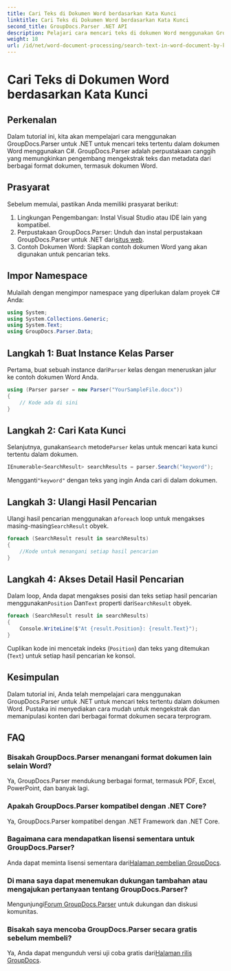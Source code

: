 ```yaml
---
title: Cari Teks di Dokumen Word berdasarkan Kata Kunci
linktitle: Cari Teks di Dokumen Word berdasarkan Kata Kunci
second_title: GroupDocs.Parser .NET API
description: Pelajari cara mencari teks di dokumen Word menggunakan GroupDocs.Parser untuk .NET. Ekstrak kata kunci tertentu secara efisien.
weight: 18
url: /id/net/word-document-processing/search-text-in-word-document-by-keyword/
---
```


# Cari Teks di Dokumen Word berdasarkan Kata Kunci

## Perkenalan
Dalam tutorial ini, kita akan mempelajari cara menggunakan GroupDocs.Parser untuk .NET untuk mencari teks tertentu dalam dokumen Word menggunakan C#. GroupDocs.Parser adalah perpustakaan canggih yang memungkinkan pengembang mengekstrak teks dan metadata dari berbagai format dokumen, termasuk dokumen Word.
## Prasyarat
Sebelum memulai, pastikan Anda memiliki prasyarat berikut:
1. Lingkungan Pengembangan: Instal Visual Studio atau IDE lain yang kompatibel.
2.  Perpustakaan GroupDocs.Parser: Unduh dan instal perpustakaan GroupDocs.Parser untuk .NET dari[situs web](https://releases.groupdocs.com/parser/net/).
3. Contoh Dokumen Word: Siapkan contoh dokumen Word yang akan digunakan untuk pencarian teks.

## Impor Namespace
Mulailah dengan mengimpor namespace yang diperlukan dalam proyek C# Anda:
```csharp
using System;
using System.Collections.Generic;
using System.Text;
using GroupDocs.Parser.Data;
```
## Langkah 1: Buat Instance Kelas Parser
 Pertama, buat sebuah instance dari`Parser` kelas dengan meneruskan jalur ke contoh dokumen Word Anda.
```csharp
using (Parser parser = new Parser("YourSampleFile.docx"))
{
    // Kode ada di sini
}
```
## Langkah 2: Cari Kata Kunci
 Selanjutnya, gunakan`Search` metode`Parser` kelas untuk mencari kata kunci tertentu dalam dokumen.
```csharp
IEnumerable<SearchResult> searchResults = parser.Search("keyword");
```
 Mengganti`"keyword"` dengan teks yang ingin Anda cari di dalam dokumen.
## Langkah 3: Ulangi Hasil Pencarian
 Ulangi hasil pencarian menggunakan a`foreach` loop untuk mengakses masing-masing`SearchResult` obyek.
```csharp
foreach (SearchResult result in searchResults)
{
    //Kode untuk menangani setiap hasil pencarian
}
```
## Langkah 4: Akses Detail Hasil Pencarian
 Dalam loop, Anda dapat mengakses posisi dan teks setiap hasil pencarian menggunakan`Position` Dan`Text` properti dari`SearchResult` obyek.
```csharp
foreach (SearchResult result in searchResults)
{
    Console.WriteLine($"At {result.Position}: {result.Text}");
}
```
Cuplikan kode ini mencetak indeks (`Position`) dan teks yang ditemukan (`Text`) untuk setiap hasil pencarian ke konsol.

## Kesimpulan
Dalam tutorial ini, Anda telah mempelajari cara menggunakan GroupDocs.Parser untuk .NET untuk mencari teks tertentu dalam dokumen Word. Pustaka ini menyediakan cara mudah untuk mengekstrak dan memanipulasi konten dari berbagai format dokumen secara terprogram.

## FAQ
### Bisakah GroupDocs.Parser menangani format dokumen lain selain Word?
Ya, GroupDocs.Parser mendukung berbagai format, termasuk PDF, Excel, PowerPoint, dan banyak lagi.
### Apakah GroupDocs.Parser kompatibel dengan .NET Core?
Ya, GroupDocs.Parser kompatibel dengan .NET Framework dan .NET Core.
### Bagaimana cara mendapatkan lisensi sementara untuk GroupDocs.Parser?
 Anda dapat meminta lisensi sementara dari[Halaman pembelian GroupDocs](https://purchase.groupdocs.com/temporary-license/).
### Di mana saya dapat menemukan dukungan tambahan atau mengajukan pertanyaan tentang GroupDocs.Parser?
 Mengunjungi[Forum GroupDocs.Parser](https://forum.groupdocs.com/c/parser/17) untuk dukungan dan diskusi komunitas.
### Bisakah saya mencoba GroupDocs.Parser secara gratis sebelum membeli?
 Ya, Anda dapat mengunduh versi uji coba gratis dari[Halaman rilis GroupDocs](https://releases.groupdocs.com/).